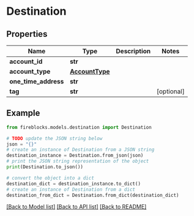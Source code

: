 # Destination


## Properties

Name | Type | Description | Notes
------------ | ------------- | ------------- | -------------
**account_id** | **str** |  | 
**account_type** | [**AccountType**](AccountType.md) |  | 
**one_time_address** | **str** |  | 
**tag** | **str** |  | [optional] 

## Example

```python
from fireblocks.models.destination import Destination

# TODO update the JSON string below
json = "{}"
# create an instance of Destination from a JSON string
destination_instance = Destination.from_json(json)
# print the JSON string representation of the object
print(Destination.to_json())

# convert the object into a dict
destination_dict = destination_instance.to_dict()
# create an instance of Destination from a dict
destination_from_dict = Destination.from_dict(destination_dict)
```
[[Back to Model list]](../README.md#documentation-for-models) [[Back to API list]](../README.md#documentation-for-api-endpoints) [[Back to README]](../README.md)


